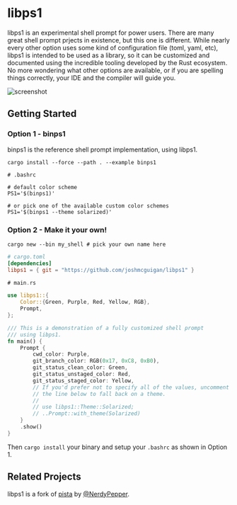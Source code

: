 # libps1

libps1 is an experimental shell prompt for power users. There are many great shell prompt prjects in existence, but this one is different. While nearly every other option uses some kind of configuration file (toml, yaml, etc), libps1 is intended to be used as a library, so it can be customized and documented using the incredible tooling developed by the Rust ecosystem. No more wondering what other options are available, or if you are spelling things correctly, your IDE and the compiler will guide you.

![screenshot](https://user-images.githubusercontent.com/22216761/85191296-2d58d100-b273-11ea-99b7-45653b579d49.png)

## Getting Started

### Option 1 - binps1

binps1 is the reference shell prompt implementation, using libps1.

```shell
cargo install --force --path . --example binps1
```

```shell
# .bashrc

# default color scheme
PS1='$(binps1)'

# or pick one of the available custom color schemes
PS1='$(binps1 --theme solarized)'
```

### Option 2 - Make it your own!

```shell
cargo new --bin my_shell # pick your own name here
```

```toml
# cargo.toml
[dependencies]
libps1 = { git = "https://github.com/joshmcguigan/libps1" }
```

```rust
# main.rs

use libps1::{
    Color::{Green, Purple, Red, Yellow, RGB},
    Prompt,
};

/// This is a demonstration of a fully customized shell prompt
/// using libps1.
fn main() {
    Prompt {
        cwd_color: Purple,
        git_branch_color: RGB(0x17, 0xC8, 0xB0),
        git_status_clean_color: Green,
        git_status_unstaged_color: Red,
        git_status_staged_color: Yellow,
        // If you'd prefer not to specify all of the values, uncomment
        // the line below to fall back on a theme.
        //
        // use libps1::Theme::Solarized;
        // ..Prompt::with_theme(Solarized)
    }
    .show()
}
```

Then `cargo install` your binary and setup your `.bashrc` as shown in Option 1.

## Related Projects

libps1 is a fork of [pista](https://github.com/NerdyPepper/pista) by [@NerdyPepper](https://github.com/NerdyPepper).
